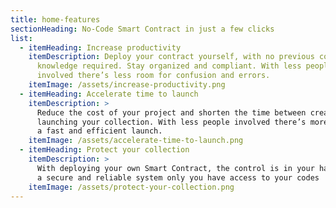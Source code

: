 ```yaml
---
title: home-features
sectionHeading: No-Code Smart Contract in just a few clicks
list:
  - itemHeading: Increase productivity
    itemDescription: Deploy your contract yourself, with no previous coding
      knowledge required. Stay organized and compliant. With less people
      involved there’s less room for confusion and errors.
    itemImage: /assets/increase-productivity.png
  - itemHeading: Accelerate time to launch
    itemDescription: >
      Reduce the cost of your project and shorten the time between creating and
      launching your collection. With less people involved there’s more room for
      a fast and efficient launch.
    itemImage: /assets/accelerate-time-to-launch.png
  - itemHeading: Protect your collection
    itemDescription: >
      With deploying your own Smart Contract, the control is in your hands. With
      a secure and reliable system only you have access to your codes
    itemImage: /assets/protect-your-collection.png
---
```

